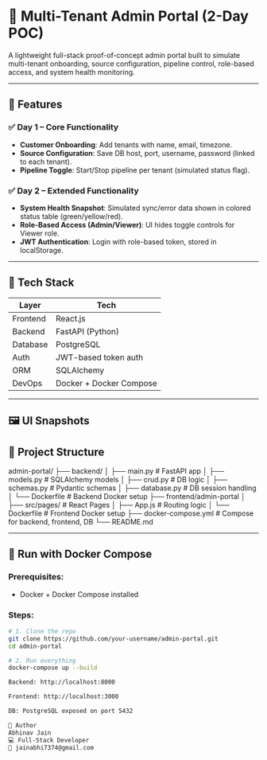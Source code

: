 # 🧪 Multi-Tenant Admin Portal (2-Day POC)

A lightweight full-stack proof-of-concept admin portal built to simulate multi-tenant onboarding, source configuration, pipeline control, role-based access, and system health monitoring.

---

## 🚀 Features

### ✅ Day 1 – Core Functionality
- **Customer Onboarding**: Add tenants with name, email, timezone.
- **Source Configuration**: Save DB host, port, username, password (linked to each tenant).
- **Pipeline Toggle**: Start/Stop pipeline per tenant (simulated status flag).

### ✅ Day 2 – Extended Functionality
- **System Health Snapshot**: Simulated sync/error data shown in colored status table (green/yellow/red).
- **Role-Based Access (Admin/Viewer)**: UI hides toggle controls for Viewer role.
- **JWT Authentication**: Login with role-based token, stored in localStorage.

---

## 🧰 Tech Stack

| Layer         | Tech                        |
|--------------|-----------------------------|
| Frontend     | React.js                    |
| Backend      | FastAPI (Python)            |
| Database     | PostgreSQL                  |
| Auth         | JWT-based token auth        |
| ORM          | SQLAlchemy                  |
| DevOps       | Docker + Docker Compose     |

---

## 🖼️ UI Snapshots



## 📁 Project Structure

admin-portal/
├── backend/
│ ├── main.py # FastAPI app
│ ├── models.py # SQLAlchemy models
│ ├── crud.py # DB logic
│ ├── schemas.py # Pydantic schemas
│ ├── database.py # DB session handling
│ └── Dockerfile # Backend Docker setup
├── frontend/admin-portal
│ ├── src/pages/ # React Pages
│ ├── App.js # Routing logic
│ └── Dockerfile # Frontend Docker setup
├── docker-compose.yml # Compose for backend, frontend, DB
└── README.md

---

## 🐳 Run with Docker Compose

### Prerequisites:
- Docker + Docker Compose installed

### Steps:
```bash
# 1. Clone the repo
git clone https://github.com/your-username/admin-portal.git
cd admin-portal

# 2. Run everything
docker-compose up --build

Backend: http://localhost:8000

Frontend: http://localhost:3000

DB: PostgreSQL exposed on port 5432

🙌 Author
Abhinav Jain
💻 Full-Stack Developer
📧 jainabhi7374@gmail.com

